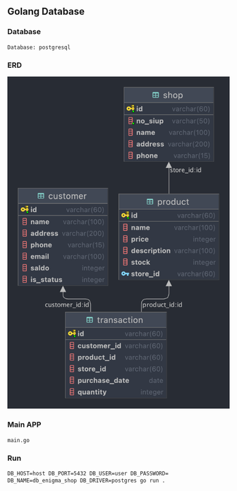 ## Golang Database

### Database
```
Database: postgresql
```

### ERD
![alt text](assets/img/erd_enigma_shop.png)

### Main APP
```
main.go
```

### Run
```shell
DB_HOST=host DB_PORT=5432 DB_USER=user DB_PASSWORD= DB_NAME=db_enigma_shop DB_DRIVER=postgres go run .
```
